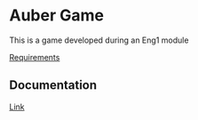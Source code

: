 # Auber Game
This is a game developed during an Eng1 module

[Requirements](https://no-team30.github.io/Website/Requirements.pdf)

## Documentation
[Link](docs)
